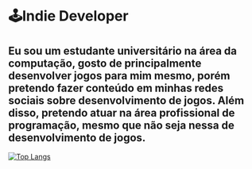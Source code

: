 # 🕹️Indie Developer
Eu sou um estudante universitário na área da computação, gosto de principalmente desenvolver jogos para mim mesmo, porém pretendo fazer conteúdo em minhas redes sociais sobre desenvolvimento de jogos. Além disso, pretendo atuar na área profissional de programação, mesmo que não seja nessa de desenvolvimento de jogos.
---
[![Top Langs](https://github-readme-stats.vercel.app/api/top-langs/?username=RaulRonald&layout=compact&theme=blueberry)](https://github.com/anuraghazra/github-readme-stats)

